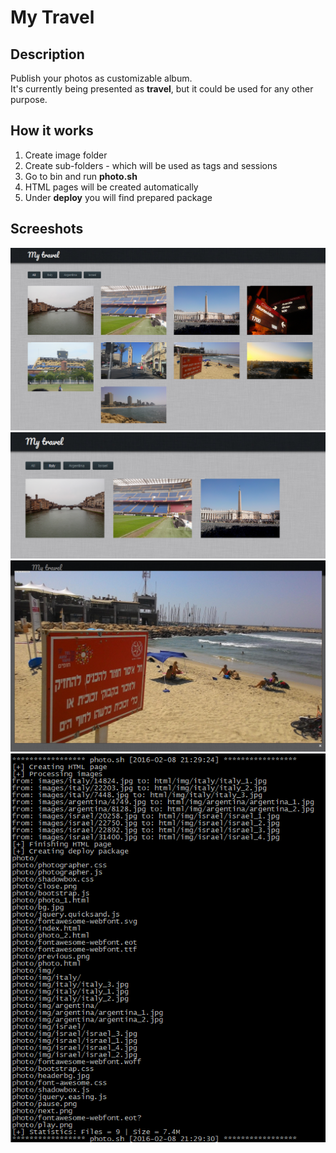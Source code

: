 # My Travel

## Description
Publish your photos as customizable album.\
It's currently being presented as **travel**, but it could be used for any other purpose.

## How it works
1. Create image folder
2. Create sub-folders - which will be used as tags and sessions
3. Go to bin and run **photo.sh**
4. HTML pages will be created automatically
5. Under **deploy** you will find prepared package

## Screeshots
![alt text](demo/home.png "Home page")\
![alt text](demo/filter_italy.png "Filtering")\
![alt text](demo/view.png "Full")\
![alt text](demo/log.png "Log")
